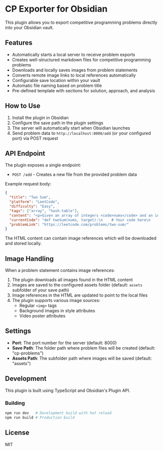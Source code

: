 # CP Exporter for Obsidian

This plugin allows you to export competitive programming problems directly into your Obsidian vault.

## Features

- Automatically starts a local server to receive problem exports
- Creates well-structured markdown files for competitive programming problems
- Downloads and locally saves images from problem statements
- Converts remote image links to local references automatically
- Configurable save location within your vault
- Automatic file naming based on problem title
- Pre-defined template with sections for solution, approach, and analysis

## How to Use

1. Install the plugin in Obsidian
2. Configure the save path in the plugin settings
3. The server will automatically start when Obsidian launches
4. Send problem data to `http://localhost:8000/add` (or your configured port) via POST request

## API Endpoint

The plugin exposes a single endpoint:

- `POST /add` - Creates a new file from the provided problem data

Example request body:

```json
{
  "title": "Two Sum",
  "platform": "LeetCode",
  "difficulty": "Easy",
  "tags": ["array", "hash-table"],
  "content": "<p>Given an array of integers <code>nums</code> and an integer <code>target</code>, return indices of the two numbers such that they add up to target.</p><p>Example: <img src='https://example.com/image.png'/></p>",
  "currentCode": "def twoSum(nums, target):\n    # Your code here\n    pass",
  "problemLink": "https://leetcode.com/problems/two-sum/"
}
```

The HTML content can contain image references which will be downloaded and stored locally.

## Image Handling

When a problem statement contains image references:

1. The plugin downloads all images found in the HTML content
2. Images are saved to the configured assets folder (default: `assets` subfolder of your save path)
3. Image references in the HTML are updated to point to the local files
4. The plugin supports various image sources:
   - Regular `<img>` tags
   - Background images in style attributes
   - Video poster attributes

## Settings

- **Port**: The port number for the server (default: 8000)
- **Save Path**: The folder path where problem files will be created (default: "cp-problems")
- **Assets Path**: The subfolder path where images will be saved (default: "assets")

## Development

This plugin is built using TypeScript and Obsidian's Plugin API.

### Building

```bash
npm run dev   # Development build with hot reload
npm run build # Production build
```

## License

MIT
